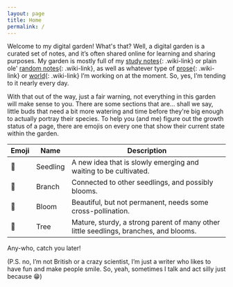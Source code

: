 ```yaml
---
layout: page
title: Home
permalink: /
---
```

Welcome to my digital garden! What's that? Well, a digital garden is a curated set of notes, and it’s often shared online for learning and sharing purposes. My garden is mostly full of my [study notes](/garden/study-notes/){: .wiki-link} or plain ole' [random notes](/garden/notes/){: .wiki-link}, as well as whatever type of [prose](/garden/prose/){: .wiki-link} or [world](/garden/worldbuilding/){: .wiki-link} I’m working on at the moment. So, yes, I’m tending to it nearly every day.

With that out of the way, just a fair warning, not everything in this garden will make sense to you. There are some sections that are… shall we say, little buds that need a bit more watering and time before they're big enough to actually portray their species. To help you (and me) figure out the growth status of a page, there are emojis on every one that show their current state within the garden.

| Emoji | Name     | Description                                                                           |
| ----- | -------- | ------------------------------------------------------------------------------------- |
| 🌱     | Seedling | A new idea that is slowly emerging and waiting to be cultivated.                      |
| 🌿     | Branch   | Connected to other seedlings, and possibly blooms.                                    |
| 🌸     | Bloom    | Beautiful, but not permanent, needs some cross-pollination.                           |
| 🌲     | Tree     | Mature, sturdy, a strong parent of many other little seedlings, branches, and blooms. |

Any-who, catch you later!

(P.S. no, I’m not British or a crazy scientist, I’m just a writer who likes to have fun and make people smile. So, yeah, sometimes I talk and act silly just because 😁)



